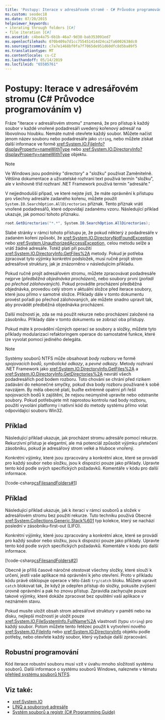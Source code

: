 ```yaml
---
title: 'Postupy: Iterace v adresářovém stromě - C# Průvodce programováním'
ms.custom: seodec18
ms.date: 07/20/2015
helpviewer_keywords:
- iterating through folders [C#]
- file iteration [C#]
ms.assetid: c4be4a75-6b1b-46a7-9d38-bab353091ed7
ms.openlocfilehash: 070b409a7d1cc755451414d24ca2fa6002638dc0
ms.sourcegitcommit: c7a7e1468bf0fa7f7065de951d60dfc8d5ba89f5
ms.translationtype: MT
ms.contentlocale: cs-CZ
ms.lasthandoff: 05/14/2019
ms.locfileid: "65585761"
---
```

# <a name="how-to-iterate-through-a-directory-tree-c-programming-guide"></a>Postupy: Iterace v adresářovém stromu (C# Průvodce programováním v)
Fráze "iterace v adresářovém stromu" znamená, že pro přístup k každý soubor v každé vnořené podadresáři uvedený kořenový adresář na libovolnou hloubku. Nemáte nutně otevřete každý soubor. Můžete načíst jenom název souboru nebo podadresáře jako `string`, nebo můžete získat další informace ve formě <xref:System.IO.FileInfo?displayProperty=nameWithType> nebo <xref:System.IO.DirectoryInfo?displayProperty=nameWithType> objektu.  
  
> [!NOTE]
>  Ve Windows jsou podmínky "directory" a "složku" používat Zaměnitelně. Většina dokumentace a uživatelské rozhraní text používá termín "složku", ale v knihovně tříd rozhraní .NET Framework používá termín "adresáře."  
  
 V nejjednodušší případ, ve které nejste jisti, že máte oprávnění k přístupu pro všechny adresáře zadaného kořenu, můžete použít `System.IO.SearchOption.AllDirectories` příznak. Tento příznak vrátí vnořené podadresářů, které odpovídají zadanému vzoru. Následující příklad ukazuje, jak pomocí tohoto příznaku.  
  
```csharp  
root.GetDirectories("*.*", System.IO.SearchOption.AllDirectories);  
```  
  
 Slabé stránky v rámci tohoto přístupu je, že pokud některý z podadresáře v zadaném kořeni způsobí, že <xref:System.IO.DirectoryNotFoundException> nebo <xref:System.UnauthorizedAccessException>, celou metodu selže a vrátí žádné adresáře. Totéž platí při použití <xref:System.IO.DirectoryInfo.GetFiles%2A> metody. Pokud je potřeba zpracovat tyto výjimky konkrétní podsložek, musí ručně projít strom adresářové struktury, jak je znázorněno v následujícím příkladu.  
  
 Pokud ručně projít adresářovém stromu, můžete zpracovávat podadresáře nejprve (*předběžná objednávka procházení*), nebo soubory první (*pořadí po přechod zálohovaných*). Pokud provádíte procházení předběžná objednávka, provedou celý strom v aktuální složce před iterace soubory, které jsou přímo v samotné složce. Příklady dále v tomto dokumentu provést pořadí po přechod zálohovaných, ale můžete snadno upravit tak, aby provádět předběžná objednávka procházení.  
  
 Další možností je, zda se má použít rekurze nebo procházení založené na zásobníku. Příklady dále v tomto dokumentu se zobrazí oba přístupy.  
  
 Pokud máte k provádění různých operací se soubory a složky, můžete tyto příklady modularizaci refaktoringem operace do samostatné funkce, které lze vyvolat pomocí jediného delegáta.  
  
> [!NOTE]
>  Systémy souborů NTFS může obsahovat *body rozboru* ve formě *spojovacích bodů*, *symbolické odkazy*, a *pevné odkazy*. Metody rozhraní .NET Framework jako <xref:System.IO.DirectoryInfo.GetFiles%2A> a <xref:System.IO.DirectoryInfo.GetDirectories%2A> nevrátí všech podadresářích pod bodem rozboru. Toto chování se chrání před rizikem zadávání do nekonečné smyčky, pokud dva body rozboru používané k sobě navzájem. By měla obecně platí, buďte extrémně opatrní při řešil spojovacích bodů k zajištění, že nejsou neúmyslně upravíte nebo odstraníte soubory. Pokud potřebujete mít naprostou kontrolu nad body rozboru, použití vyvolání platformy i nativní kód do metody systému přímo volat odpovídající souboru Win32.  
  
## <a name="example"></a>Příklad  
 Následující příklad ukazuje, jak procházet stromu adresáře pomocí rekurze. Rekurzivní přístup je elegantní, ale má potenciál způsobit výjimku přetečení zásobníku, pokud je adresářový strom velké a hluboce vnořený.  
  
 Konkrétní výjimky, které jsou zpracovány a konkrétní akce, které se provádí pro každý soubor nebo složku, jsou k dispozici pouze jako příklady. Upravte tento kód podle svých specifických požadavků. Komentáře v kódu pro další informace.  
  
 [!code-csharp[csFilesandFolders#1](~/samples/snippets/csharp/VS_Snippets_VBCSharp/csFilesAndFolders/CS/FileIteration.cs#1)]  
  
## <a name="example"></a>Příklad  
 Následující příklad ukazuje, jak k iteraci v rámci souborů a složek v adresářovém stromu bez použití rekurze. Tuto techniku používá Obecné <xref:System.Collections.Generic.Stack%601> typ kolekce, který se nachází poslední v zásobníku-first-out (LIFO).  
  
 Konkrétní výjimky, které jsou zpracovány a konkrétní akce, které se provádí pro každý soubor nebo složku, jsou k dispozici pouze jako příklady. Upravte tento kód podle svých specifických požadavků. Komentáře v kódu pro další informace.  
  
 [!code-csharp[csFilesandFolders#2](~/samples/snippets/csharp/VS_Snippets_VBCSharp/csFilesAndFolders/CS/FileIteration.cs#2)]  
  
 Obecně je příliš časově náročné otestovat všechny složky, které slouží k určení, jestli vaše aplikace má oprávnění k jeho otevření. Proto v příkladu kódu právě obklopuje operace v této části `try/catch` bloku. Můžete upravit `catch` blokovat tak, že když je odepřen přístup do složky, pokusíte zvýšení úrovně oprávnění a pak ho znovu přístup. Zpravidla zachycujte pouze takové výjimky, které dokáže zpracovat bez opuštění vaší aplikace v neznámém stavu.  
  
 Pokud musíte uložit obsah strom adresářové struktury v paměti nebo na disku, nejlepší možností je uložit pouze <xref:System.IO.FileSystemInfo.FullName%2A> vlastnosti (typu `string`) pro každý soubor. Potom můžete tento řetězec použít k vytvoření nového <xref:System.IO.FileInfo> nebo <xref:System.IO.DirectoryInfo> objektu podle potřeby, nebo otevřete každý soubor, který vyžaduje další zpracování.  
  
## <a name="robust-programming"></a>Robustní programování  
 Kód iterace robustní souboru musí vzít v úvahu mnoho složitostí systému souborů. Další informace o systému souborů Windows, naleznete v tématu [přehled systému souborů NTFS](/windows-server/storage/file-server/ntfs-overview).  
  
## <a name="see-also"></a>Viz také:

- <xref:System.IO>
- [LINQ a souborové adresáře](../../../csharp/programming-guide/concepts/linq/linq-and-file-directories.md)
- [Systém souborů a registr (C# Programming Guide)](../../../csharp/programming-guide/file-system/index.md)
